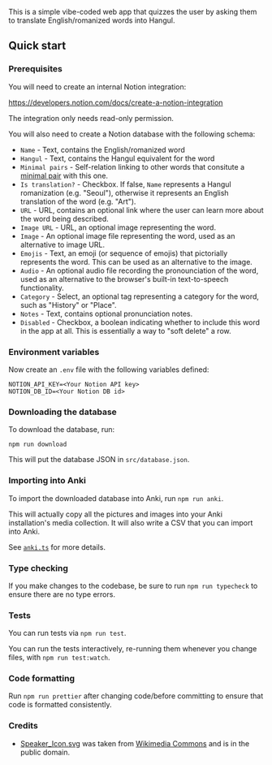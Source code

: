 This is a simple vibe-coded web app that quizzes the user by asking
them to translate English/romanized words into Hangul.

## Quick start

### Prerequisites

You will need to create an internal Notion integration:

https://developers.notion.com/docs/create-a-notion-integration

The integration only needs read-only permission.

You will also need to create a Notion database with the following
schema:

- `Name` - Text, contains the English/romanized word
- `Hangul` - Text, contains the Hangul equivalent for the word
- `Minimal pairs` - Self-relation linking to other words that
  consitute a [minimal pair][] with this one.
- `Is translation?` - Checkbox. If false, `Name` represents a
  Hangul romanization (e.g. "Seoul"), otherwise it represents
  an English translation of the word (e.g. "Art").
- `URL` - URL, contains an optional link where the user can
  learn more about the word being described.
- `Image URL` - URL, an optional image representing the word.
- `Image` - An optional image file representing the word, used
  as an alternative to image URL.
- `Emojis` - Text, an emoji (or sequence of emojis) that pictorially
  represents the word. This can be used as an alternative to
  the image.
- `Audio` - An optional audio file recording the pronounciation
  of the word, used as an alternative to the browser's
  built-in text-to-speech functionality.
- `Category` - Select, an optional tag representing a
  category for the word, such as "History" or "Place".
- `Notes` - Text, contains optional pronunciation notes.
- `Disabled` - Checkbox, a boolean indicating whether to
  include this word in the app at all. This is essentially
  a way to "soft delete" a row.

[minimal pair]: https://en.wikipedia.org/wiki/Minimal_pair

### Environment variables

Now create an `.env` file with the following variables defined:

```
NOTION_API_KEY=<Your Notion API key>
NOTION_DB_ID=<Your Notion DB id>
```

### Downloading the database

To download the database, run:

```
npm run download
```

This will put the database JSON in `src/database.json`.

### Importing into Anki

To import the downloaded database into Anki, run `npm run anki`.

This will actually copy all the pictures and images into your
Anki installation's media collection. It will also write a CSV
that you can import into Anki.

See [`anki.ts`](./anki.ts) for more details.

### Type checking

If you make changes to the codebase, be sure to run `npm run typecheck`
to ensure there are no type errors.

### Tests

You can run tests via `npm run test`.

You can run the tests interactively, re-running them whenever you change
files, with `npm run test:watch`.

### Code formatting

Run `npm run prettier` after changing code/before committing
to ensure that code is formatted consistently.

### Credits

- [Speaker_Icon.svg](src/assets/Speaker_Icon.svg) was taken from
  [Wikimedia Commons](https://commons.wikimedia.org/wiki/File:Speaker_Icon.svg)
  and is in the public domain.
